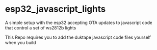 # esp32_javascript_lights
A simple setup with the esp32 accepting OTA updates to javascript code that control a set of ws2812b lights


This Repo requires you to add the duktape javascript code files yourself when you build
